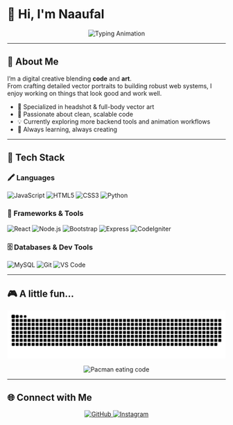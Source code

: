 # 👋 Hi, I'm Naaufal

<div align="center">
  <img src="https://readme-typing-svg.herokuapp.com?font=Fira+Code&size=22&pause=1000&color=F7A825&center=true&vCenter=true&width=500&lines=Vector+Artist+%7C+Web+Developer;Loves+Code+and+Clean+Design;Always+Learning+Something+New!" alt="Typing Animation" />
</div>

---

## 🚀 About Me

I’m a digital creative blending **code** and **art**.  
From crafting detailed vector portraits to building robust web systems, I enjoy working on things that look good and work well.

- 🎨 Specialized in headshot & full-body vector art  
- 🧩 Passionate about clean, scalable code  
- 💡 Currently exploring more backend tools and animation workflows  
- 🌱 Always learning, always creating

---

## 🧰 Tech Stack

### 🖍️ Languages
![JavaScript](https://img.shields.io/badge/-JavaScript-F7DF1E?style=flat-square&logo=javascript&logoColor=black)
![HTML5](https://img.shields.io/badge/-HTML5-E34F26?style=flat-square&logo=html5&logoColor=white)
![CSS3](https://img.shields.io/badge/-CSS3-1572B6?style=flat-square&logo=css3&logoColor=white)
![Python](https://img.shields.io/badge/-Python-3776AB?style=flat-square&logo=python&logoColor=white)

### 🧪 Frameworks & Tools
![React](https://img.shields.io/badge/-React-61DAFB?style=flat-square&logo=react&logoColor=black)
![Node.js](https://img.shields.io/badge/-Node.js-339933?style=flat-square&logo=node.js&logoColor=white)
![Bootstrap](https://img.shields.io/badge/Style-Bootstrap-7952B3?style=flat-square&logo=bootstrap&logoColor=white)
![Express](https://img.shields.io/badge/-Express-000000?style=flat-square&logo=express&logoColor=white)
![CodeIgniter](https://img.shields.io/badge/CodeIgniter-4.x-orange?style=flat-square)

### 🗄️ Databases & Dev Tools
![MySQL](https://img.shields.io/badge/Database-MySQL-blue?style=flat-square&logo=mysql&logoColor=white)
![Git](https://img.shields.io/badge/-Git-F05032?style=flat-square&logo=git&logoColor=white)
![VS Code](https://img.shields.io/badge/-VS%20Code-007ACC?style=flat-square&logo=visual-studio-code&logoColor=white)

---


## 🎮 A little fun...

<p align="center">
  <img src="https://raw.githubusercontent.com/Platane/snk/output/github-contribution-grid-snake.svg" alt="GitHub Snake Animation" />
</p>

<p align="center">
  <img src="https://media.giphy.com/media/JIX9t2j0ZTN9S/giphy.gif" width="200" alt="Pacman eating code" />
</p>

---

## 🌐 Connect with Me

<p align="center">
  <a href="https://github.com/naaufal" target="_blank">
    <img alt="GitHub" src="https://img.shields.io/badge/GitHub-100000?style=flat-square&logo=github&logoColor=white" />
  </a>
  <a href="https://instagram.com/n.naaufal" target="_blank">
    <img alt="Instagram" src="https://img.shields.io/badge/Instagram-E4405F?style=flat-square&logo=instagram&logoColor=white" />
  </a>
</p>
